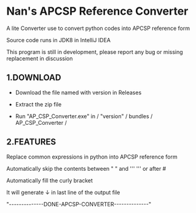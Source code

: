 # Nan's APCSP Reference Converter
A lite Converter use to convert python codes into APCSP reference form

Source code runs in JDK8 in IntelliJ IDEA

This program is still in development, please report any bug or missing replacement in discussion

## 1.DOWNLOAD
- Download the file named with version in Releases

- Extract the zip file

- Run "AP_CSP_Converter.exe" in / "version" / bundles / AP_CSP_Converter /

## 2.FEATURES

Replace common expressions in python into APCSP reference form

Automatically skip the contents between " " and ''' ''' or after #

Automatically fill the curly bracket

It will generate ↓ in last line of the output file

"--------------DONE-APCSP-CONVERTER--------------"
